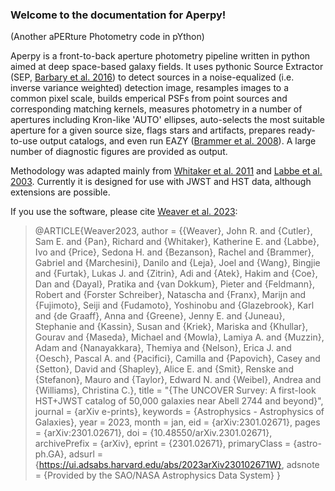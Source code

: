 ### Welcome to the documentation for Aperpy!
(Another aPERture Photometry code in pYthon)

Aperpy is a front-to-back aperture photometry pipeline written in python aimed at deep space-based galaxy fields. It uses pythonic Source Extractor (SEP, [Barbary et al. 2016](https://ui.adsabs.harvard.edu/abs/2016JOSS....1...58B/abstract)) to detect sources in a noise-equalized (i.e. inverse variance weighted) detection image, resamples images to a common pixel scale, builds emperical PSFs from point sources and corresponding matching kernels, measures photometry in a number of apertures including Kron-like 'AUTO' ellipses, auto-selects the most suitable aperture for a given source size, flags stars and artifacts, prepares ready-to-use output catalogs, and even run EAZY ([Brammer et al. 2008](https://ui.adsabs.harvard.edu/abs/2008ApJ...686.1503B/abstract)). A large number of diagnostic figures are provided as output. 

Methodology was adapted mainly from [Whitaker et al. 2011](https://ui.adsabs.harvard.edu/abs/2011ApJ...735...86W/abstract) and [Labbe et al. 2003](https://ui.adsabs.harvard.edu/abs/2003AJ....125.1107L/abstract). Currently it is designed for use with JWST and HST data, although extensions are possible. 

If you use the software, please cite [Weaver et al. 2023](https://ui.adsabs.harvard.edu/abs/2023arXiv230102671W/abstract):

> @ARTICLE{Weaver2023,
       author = {{Weaver}, John R. and {Cutler}, Sam E. and {Pan}, Richard and {Whitaker}, Katherine E. and {Labbe}, Ivo and {Price}, Sedona H. and {Bezanson}, Rachel and {Brammer}, Gabriel and {Marchesini}, Danilo and {Leja}, Joel and {Wang}, Bingjie and {Furtak}, Lukas J. and {Zitrin}, Adi and {Atek}, Hakim and {Coe}, Dan and {Dayal}, Pratika and {van Dokkum}, Pieter and {Feldmann}, Robert and {Forster Schreiber}, Natascha and {Franx}, Marijn and {Fujimoto}, Seiji and {Fudamoto}, Yoshinobu and {Glazebrook}, Karl and {de Graaff}, Anna and {Greene}, Jenny E. and {Juneau}, Stephanie and {Kassin}, Susan and {Kriek}, Mariska and {Khullar}, Gourav and {Maseda}, Michael and {Mowla}, Lamiya A. and {Muzzin}, Adam and {Nanayakkara}, Themiya and {Nelson}, Erica J. and {Oesch}, Pascal A. and {Pacifici}, Camilla and {Papovich}, Casey and {Setton}, David and {Shapley}, Alice E. and {Smit}, Renske and {Stefanon}, Mauro and {Taylor}, Edward N. and {Weibel}, Andrea and {Williams}, Christina C.},
>        title = "{The UNCOVER Survey: A first-look HST+JWST catalog of 50,000 galaxies near Abell 2744 and beyond}",
>      journal = {arXiv e-prints},
>     keywords = {Astrophysics - Astrophysics of Galaxies},
>         year = 2023,
>        month = jan,
>          eid = {arXiv:2301.02671},
>        pages = {arXiv:2301.02671},
>          doi = {10.48550/arXiv.2301.02671},
>archivePrefix = {arXiv},
>       eprint = {2301.02671},
> primaryClass = {astro-ph.GA},
>       adsurl = {https://ui.adsabs.harvard.edu/abs/2023arXiv230102671W},
>      adsnote = {Provided by the SAO/NASA Astrophysics Data System}
>}
